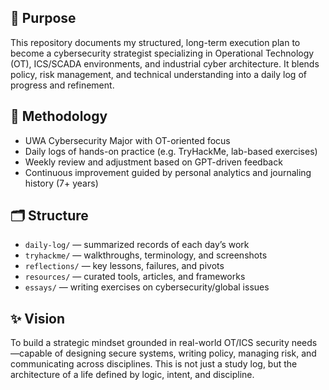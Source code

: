 ## 📌 Purpose

This repository documents my structured, long-term execution plan to become a cybersecurity strategist specializing in Operational Technology (OT), ICS/SCADA environments, and industrial cyber architecture. It blends policy, risk management, and technical understanding into a daily log of progress and refinement.

## 🧠 Methodology

- UWA Cybersecurity Major with OT-oriented focus
- Daily logs of hands-on practice (e.g. TryHackMe, lab-based exercises)
- Weekly review and adjustment based on GPT-driven feedback
- Continuous improvement guided by personal analytics and journaling history (7+ years)

## 🗂 Structure

- `daily-log/` — summarized records of each day’s work
- `tryhackme/` — walkthroughs, terminology, and screenshots
- `reflections/` — key lessons, failures, and pivots
- `resources/` — curated tools, articles, and frameworks
- `essays/` — writing exercises on cybersecurity/global issues

## ✨ Vision

To build a strategic mindset grounded in real-world OT/ICS security needs—capable of designing secure systems, writing policy, managing risk, and communicating across disciplines. This is not just a study log, but the architecture of a life defined by logic, intent, and discipline.
